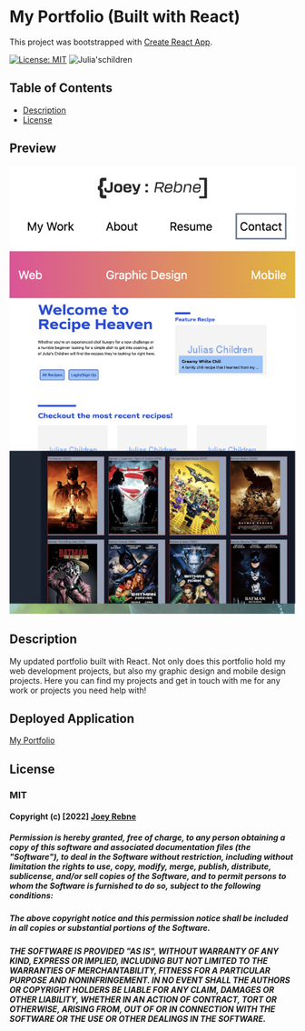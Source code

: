 # My Portfolio (Built with React)

This project was bootstrapped with [Create React App](https://github.com/facebook/create-react-app).

[![License: MIT](https://img.shields.io/badge/License-MIT-yellow.svg)](https://opensource.org/licenses/MIT)
![Julia'schildren](https://img.shields.io/badge/Project-Julia'%20Children-green)

## Table of Contents

- [Description](#description)
- [License](#license)

## Preview

![Homepage Preview](./screenshot/preview.png)

## Description

My updated portfolio built with React. Not only does this portfolio hold my web development projects, but also my graphic design and mobile design projects. Here you can find my projects and get in touch with me for any work or projects you need help with!

## Deployed Application

[My Portfolio](https://j0j0c0ding.github.io/joeyrebne-portfolio/)

## License

### MIT

#### Copyright (c) [2022] [Joey Rebne]

##### Permission is hereby granted, free of charge, to any person obtaining a copy of this software and associated documentation files (the "Software"), to deal in the Software without restriction, including without limitation the rights to use, copy, modify, merge, publish, distribute, sublicense, and/or sell copies of the Software, and to permit persons to whom the Software is furnished to do so, subject to the following conditions:

##### The above copyright notice and this permission notice shall be included in all copies or substantial portions of the Software.

##### THE SOFTWARE IS PROVIDED "AS IS", WITHOUT WARRANTY OF ANY KIND, EXPRESS OR IMPLIED, INCLUDING BUT NOT LIMITED TO THE WARRANTIES OF MERCHANTABILITY, FITNESS FOR A PARTICULAR PURPOSE AND NONINFRINGEMENT. IN NO EVENT SHALL THE AUTHORS OR COPYRIGHT HOLDERS BE LIABLE FOR ANY CLAIM, DAMAGES OR OTHER LIABILITY, WHETHER IN AN ACTION OF CONTRACT, TORT OR OTHERWISE, ARISING FROM, OUT OF OR IN CONNECTION WITH THE SOFTWARE OR THE USE OR OTHER DEALINGS IN THE SOFTWARE.

[joey rebne]: https://github.com/J0J0C0DING
